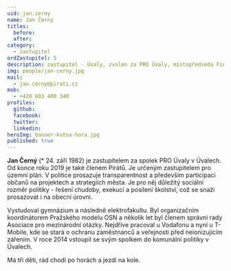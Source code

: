 ```yaml
---
uid: jan.cerny
name: Jan Černý
titles:
  before:
  after:
category:
  - zastupitel
ordZastupitel: 5
description: zastupitel - Úvaly, zvolen za PRO Úvaly, místopředseda Finančního výboru SčK
img: people/jan-cerny.jpg
mail:
  - jan.cerny@pirati.cz
mob:
  - +420 603 400 340
profiles:
  github:
  facebook:
  twitter:
  linkedin:
heroImg: banner-kutna-hora.jpg
published: true
---
```

**Jan Černý** (* 24. září 1982) je zastupitelem za spolek PRO Úvaly v Úvalech. Od konce roku 2019 je také členem Pirátů. Je určeným zastupitelem pro územní plán. V politice prosazuje transparentnost a především participaci občanů na projektech a strategiích města. Je pro něj důležitý sociální rozměr politiky - řešení chudoby, exekucí a posílení školství, což se snaží prosazovat i na obecní úrovni.

Vystudoval gymnázium a následně elektrofakultu. Byl organizačním koordinátorem Pražského modelu OSN a několik let byl členem správní rady Asociace pro mezinárodní otázky. Nejdříve pracoval u Vodafonu a nyní u T-Mobile, kde se stará o ochranu zaměstnanců a veřejnosti před neionizujícím zářením. V roce 2014 vstoupil se svým spolkem do komunální politiky v Úvalech.

Má tři děti, rád chodí po horách a jezdí na kole.

